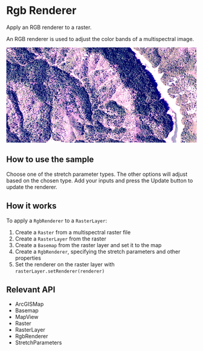 # Rgb Renderer

Apply an RGB renderer to a raster.

An RGB renderer is used to adjust the color bands of a multispectral image.

![](RgbRenderer.png)

## How to use the sample

Choose one of the stretch parameter types. The other options will adjust based on the chosen type. Add your inputs and press the Update button to update the renderer.

## How it works

To apply a `RgbRenderer` to a `RasterLayer`:

1. Create a `Raster` from a multispectral raster file
2. Create a `RasterLayer` from the raster
3. Create a `Basemap` from the raster layer and set it to the map
4. Create a `RgbRenderer`, specifying the stretch parameters and other properties
5. Set the renderer on the raster layer with `rasterLayer.setRenderer(renderer)`

## Relevant API

* ArcGISMap
* Basemap
* MapView
* Raster
* RasterLayer
* RgbRenderer
* StretchParameters
